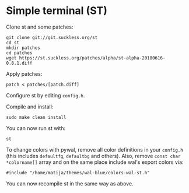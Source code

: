 # Simple terminal (ST)

Clone st and some patches:
```
git clone git://git.suckless.org/st
cd st
mkdir patches
cd patches
wget https://st.suckless.org/patches/alpha/st-alpha-20180616-0.8.1.diff
```

Apply patches:
```
patch < patches/[patch.diff]
```

Configure st by editing `config.h`.

Compile and install:
```
sudo make clean install
```

You can now run st with:
```
st
```

To change colors with pywal, remove all color definitions in your `config.h` (this includes `defaultfg`, `defaultbg` and others). Also, remove `const char *colorname[]` array and on the same place include wal's export colors via:
```
#include "/home/matija/themes/wal-blue/colors-wal-st.h"
```

You can now recompile st in the same way as above.

